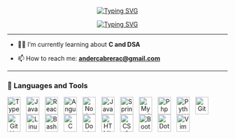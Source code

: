 <p align="center">
  <a href="https://git.io/typing-svg"><img src="https://readme-typing-svg.demolab.com?font=mononoki+nerd+font&size=35&pause=1000&color=8BE421&center=true&repeat=false&width=435&lines=Ander+Cabrera" alt="Typing SVG" /></a>
</p>

<p align="center">
  <a href="https://git.io/typing-svg"><img src="https://readme-typing-svg.demolab.com?font=mononoki+nerd+font&weight=900&pause=1000&center=true&width=435&lines=Software+developer;Self+taught;Linux+enthusiast+%F0%9F%90%A7" alt="Typing SVG" /></a>
</p>

---

- 🐱‍💻 I’m currently learning about **C and DSA**

- 📫 How to reach me: **andercabrerac@gmail.com**

---

### 🧰 Languages and Tools

<div align="center" style="margin-bottom: 10px">

  <img align="left" alt="TypeScript" width="30px" height="40px" style="padding-right:10px;" src="https://cdn.jsdelivr.net/gh/devicons/devicon/icons/typescript/typescript-plain.svg" title="Typescript" />

  <img align="left" alt="JavaScript" width="30px" height="40px" style="padding-right:10px;" src="https://cdn.jsdelivr.net/gh/devicons/devicon/icons/javascript/javascript-plain.svg" title="Javascript" />

  <img align="left" alt="React" width="30px" height="40px" style="padding-right:10px;" src="https://cdn.jsdelivr.net/gh/devicons/devicon/icons/react/react-original.svg" title="React" />

  <img align="left" alt="Angular" width="30px" height="40px" style="padding-right:10px;" src="https://cdn.jsdelivr.net/gh/devicons/devicon/icons/angularjs/angularjs-plain.svg" title="Angular" />

  <img align="left" alt="NodeJS" width="30px" height="40px" style="padding-right:10px;" src="https://cdn.jsdelivr.net/gh/devicons/devicon/icons/nodejs/nodejs-original.svg" title="NodeJS" />
  
  <img align="left" alt="Java" width="30px" height="40px" style="padding-right:10px;" src="https://cdn.jsdelivr.net/gh/devicons/devicon/icons/java/java-original.svg" title="Java" />

  <img align="left" alt="Spring" width="30px" height="40px" style="padding-right:10px;" src="https://cdn.jsdelivr.net/gh/devicons/devicon/icons/spring/spring-original.svg" title="Spring" />

  <img align="left" alt="Mysql" width="30px" height="40px" style="padding-right:10px;" src="https://cdn.simpleicons.org/mysql" title="Mysql" />

  <img align="left" alt="Php" width="30px" height="40px" style="padding-right:10px;" src="https://cdn.simpleicons.org/php" title="php" />

  <img align="left" alt="Python" width="30px" height="40px" style="padding-right:10px;" src="https://cdn.jsdelivr.net/gh/devicons/devicon/icons/python/python-plain.svg" title="Python" />

  <img align="left" alt="Git" width="30px" height="40px" style="padding-right:10px;" src="https://cdn.jsdelivr.net/gh/devicons/devicon/icons/git/git-original.svg" title="Git" />

  <img align="left" alt="GitHub" width="30px" height="40px" style="padding-right:10px;" src="https://cdn.simpleicons.org/github/white" title="Github" />

  <img align="left" alt="Linux" width="30px" height="40px" style="padding-right:10px;" src="https://cdn.jsdelivr.net/gh/devicons/devicon/icons/linux/linux-original.svg" title="Linux" />

  <img align="left" alt="Bash" width="30px" height="40px" style="padding-right:10px;" src="https://cdn.simpleicons.org/gnubash/white" title="Bash" />

  <img align="left" alt="C" width="30px" height="40px" style="padding-right:10px;" src="https://cdn.simpleicons.org/c" title="C" />

  <img align="left" alt="Docker" width="30px" height="40px" style="padding-right:10px;" src="https://cdn.simpleicons.org/docker" title="Docker" />

  <img align="left" alt="HTML" width="30px" height="40px" style="padding-right:10px;" src="https://cdn.jsdelivr.net/gh/devicons/devicon/icons/html5/html5-plain.svg" title="HTML" />

  <img align="left" alt="CSS" width="30px" height="40px" style="padding-right:10px;" src="https://cdn.jsdelivr.net/gh/devicons/devicon/icons/css3/css3-plain.svg" title="CSS" />

  <img align="left" alt="Bootstrap" width="30px" height="40px" style="padding-right:10px;" src="https://cdn.simpleicons.org/Bootstrap" title="Bootstrap" />

  <img align="left" alt="Dotenv" width="30px" height="40px" style="padding-right:10px;" src="https://cdn.simpleicons.org/dotenv" title="Dotenv" />

  <img align="left" alt="Vim" width="30px" height="40px" style="padding-right:10px;" src="https://cdn.simpleicons.org/neovim" title="Neovim" />
</div>
